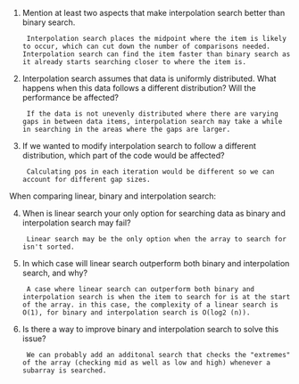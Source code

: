 1. Mention at least two aspects that make interpolation search better than binary search.

        Interpolation search places the midpoint where the item is likely to occur, which can cut down the number of comparisons needed. Interpolation search can find the item faster than binary search as it already starts searching closer to where the item is.

2. Interpolation search assumes that data is uniformly distributed. What happens when this data follows a different distribution? Will the performance be affected?

        If the data is not unevenly distributed where there are varying gaps in between data items, interpolation search may take a while in searching in the areas where the gaps are larger. 

3. If we wanted to modify interpolation search to follow a different distribution, which part of the code would be affected?

        Calculating pos in each iteration would be different so we can account for different gap sizes.

When comparing linear, binary and interpolation search:

4. When is linear search your only option for searching data as binary and interpolation search may fail?

        Linear search may be the only option when the array to search for isn't sorted.

5. In which case will linear search outperform both binary and interpolation search, and why?

        A case where linear search can outperform both binary and interpolation search is when the item to search for is at the start of the array. in this case, the complexity of a linear search is O(1), for binary and interpolation search is O(log2 (n)).

6. Is there a way to improve binary and interpolation search to solve this issue?

        We can probably add an additonal search that checks the "extremes" of the array (checking mid as well as low and high) whenever a subarray is searched.